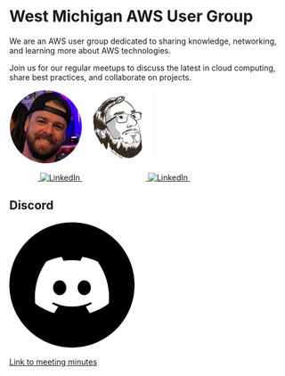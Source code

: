 # West Michigan AWS User Group

We are an AWS user group dedicated to sharing knowledge, networking, and learning more about AWS technologies.

Join us for our regular meetups to discuss the latest in cloud computing, share best practices, and collaborate on projects.


![Trent](profile/trent-head.png) ![Justin](profile/justin-head.png)

&nbsp;&nbsp;&nbsp;&nbsp;&nbsp;&nbsp;&nbsp;&nbsp;&nbsp;&nbsp;&nbsp;&nbsp;&nbsp;<a href="https://www.linkedin.com/in/trent-n-7951332a2/">
  <img src="https://upload.wikimedia.org/wikipedia/commons/c/ca/LinkedIn_logo_initials.png" alt="LinkedIn" style="width:20px; height:20px;"/>
</a>
&nbsp; &nbsp;&nbsp;&nbsp;&nbsp;&nbsp;&nbsp;&nbsp;&nbsp;&nbsp;&nbsp;&nbsp;&nbsp;&nbsp;&nbsp;&nbsp;&nbsp;&nbsp;&nbsp;&nbsp;&nbsp;&nbsp;&nbsp;&nbsp;&nbsp;&nbsp;&nbsp;&nbsp;<a href="https://www.linkedin.com/in/wheeleruniverse/">
  <img src="https://upload.wikimedia.org/wikipedia/commons/c/ca/LinkedIn_logo_initials.png" alt="LinkedIn" style="width:20px; height:20px;"/>
</a>&nbsp;


## Discord
[![Discord Logo](profile/discord.png)](https://discord.gg/pWCgySrJ7A)


[Link to meeting minutes](https://github.com/West-Michigan-AWS-Users-Group/WMAUG-Meetings)